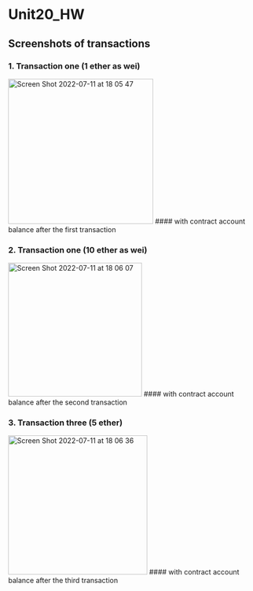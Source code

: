 # Unit20_HW

## Screenshots of transactions 
### 1. Transaction one (1 ether as wei)
<img width="295" alt="Screen Shot 2022-07-11 at 18 05 47" src="https://user-images.githubusercontent.com/96373462/178219551-9182a8e8-8351-49ba-a59c-59cef7bd2a27.png">
#### with contract account balance after the first transaction 

### 2. Transaction one (10 ether as wei)
<img width="272" alt="Screen Shot 2022-07-11 at 18 06 07" src="https://user-images.githubusercontent.com/96373462/178219598-1ed891e9-b789-4b1d-82df-069ba5414976.png">
#### with contract account balance after the second transaction 

### 3. Transaction three (5 ether)
<img width="283" alt="Screen Shot 2022-07-11 at 18 06 36" src="https://user-images.githubusercontent.com/96373462/178219634-5c957463-db29-493a-8e33-0f2e77ac705c.png">
#### with contract account balance after the third transaction 

